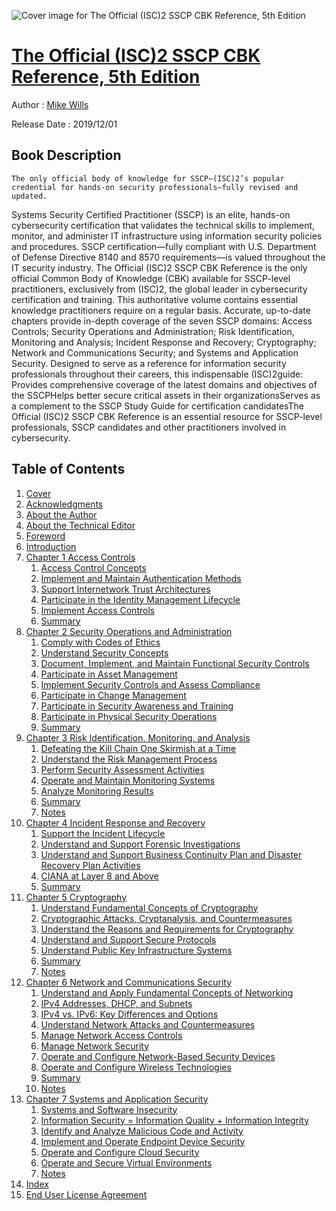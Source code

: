 ![Cover image for The Official (ISC)2 SSCP CBK Reference, 5th Edition](https://imgdetail.ebookreading.net/cover/cover/20201212/EB9781119601944.jpg)

[The Official (ISC)2 SSCP CBK Reference, 5th Edition](https://ebookreading.net/view/book/The+Official+%28ISC%292+SSCP+CBK+Reference%2C+5th+Edition-EB9781119601944_1.html "The Official (ISC)2 SSCP CBK Reference, 5th Edition")
====================================================================================================================

Author : [Mike Wills](https://ebookreading.net/search/author/Mike+Wills)

Release Date : 2019/12/01

Book Description
-----------------


    
    The only official body of knowledge for SSCP—(ISC)2’s popular credential for hands-on security professionals—fully revised and updated.
Systems Security Certified Practitioner (SSCP) is an elite, hands-on cybersecurity certification that validates the technical skills to implement, monitor, and administer IT infrastructure using information security policies and procedures. SSCP certification—fully compliant with U.S. Department of Defense Directive 8140 and 8570 requirements—is valued throughout the IT security industry. The Official (ISC)2 SSCP CBK Reference is the only official Common Body of Knowledge (CBK) available for SSCP-level practitioners, exclusively from (ISC)2, the global leader in cybersecurity certification and training.
This authoritative volume contains essential knowledge practitioners require on a regular basis. Accurate, up-to-date chapters provide in-depth coverage of the seven SSCP domains: Access Controls; Security Operations and Administration; Risk Identification, Monitoring and Analysis; Incident Response and Recovery; Cryptography; Network and Communications Security; and Systems and Application Security.
Designed to serve as a reference for information security professionals throughout their careers, this indispensable (ISC)2guide:
Provides comprehensive coverage of the latest domains and objectives of the SSCPHelps better secure critical assets in their organizationsServes as a complement to the SSCP Study Guide for certification candidatesThe Official (ISC)2 SSCP CBK Reference is an essential resource for SSCP-level professionals, SSCP candidates and other practitioners involved in cybersecurity.

  

Table of Contents
-----------------

1. [Cover](https://ebookreading.net/view/book/The+Official+%28ISC%292+SSCP+CBK+Reference%2C+5th+Edition-EB9781119601944_1.html)
1. [Acknowledgments](https://ebookreading.net/view/book/The+Official+%28ISC%292+SSCP+CBK+Reference%2C+5th+Edition-EB9781119601944_4.html)
1. [About the Author](https://ebookreading.net/view/book/The+Official+%28ISC%292+SSCP+CBK+Reference%2C+5th+Edition-EB9781119601944_5.html)
1. [About the Technical Editor](https://ebookreading.net/view/book/The+Official+%28ISC%292+SSCP+CBK+Reference%2C+5th+Edition-EB9781119601944_6.html)
1. [Foreword](https://ebookreading.net/view/book/The+Official+%28ISC%292+SSCP+CBK+Reference%2C+5th+Edition-EB9781119601944_8.html)
1. [Introduction](https://ebookreading.net/view/book/The+Official+%28ISC%292+SSCP+CBK+Reference%2C+5th+Edition-EB9781119601944_9.html)
1. [Chapter 1 Access Controls](https://ebookreading.net/view/book/The+Official+%28ISC%292+SSCP+CBK+Reference%2C+5th+Edition-EB9781119601944_10.html)
    1. [Access Control Concepts](https://ebookreading.net/view/book/The+Official+%28ISC%292+SSCP+CBK+Reference%2C+5th+Edition-EB9781119601944_10.html#usec0002)
    1. [Implement and Maintain Authentication Methods](https://ebookreading.net/view/book/The+Official+%28ISC%292+SSCP+CBK+Reference%2C+5th+Edition-EB9781119601944_10.html#usec0007)
    1. [Support Internetwork Trust Architectures](https://ebookreading.net/view/book/The+Official+%28ISC%292+SSCP+CBK+Reference%2C+5th+Edition-EB9781119601944_10.html#usec0028)
    1. [Participate in the Identity Management Lifecycle](https://ebookreading.net/view/book/The+Official+%28ISC%292+SSCP+CBK+Reference%2C+5th+Edition-EB9781119601944_10.html#usec0033)
    1. [Implement Access Controls](https://ebookreading.net/view/book/The+Official+%28ISC%292+SSCP+CBK+Reference%2C+5th+Edition-EB9781119601944_10.html#usec0046)
    1. [Summary](https://ebookreading.net/view/book/The+Official+%28ISC%292+SSCP+CBK+Reference%2C+5th+Edition-EB9781119601944_10.html#usec0052)
1. [Chapter 2 Security Operations and Administration](https://ebookreading.net/view/book/The+Official+%28ISC%292+SSCP+CBK+Reference%2C+5th+Edition-EB9781119601944_11.html)
    1. [Comply with Codes of Ethics](https://ebookreading.net/view/book/The+Official+%28ISC%292+SSCP+CBK+Reference%2C+5th+Edition-EB9781119601944_11.html#usec0002)
    1. [Understand Security Concepts](https://ebookreading.net/view/book/The+Official+%28ISC%292+SSCP+CBK+Reference%2C+5th+Edition-EB9781119601944_11.html#usec0006)
    1. [Document, Implement, and Maintain Functional Security Controls](https://ebookreading.net/view/book/The+Official+%28ISC%292+SSCP+CBK+Reference%2C+5th+Edition-EB9781119601944_11.html#usec0032)
    1. [Participate in Asset Management](https://ebookreading.net/view/book/The+Official+%28ISC%292+SSCP+CBK+Reference%2C+5th+Edition-EB9781119601944_11.html#usec0039)
    1. [Implement Security Controls and Assess Compliance](https://ebookreading.net/view/book/The+Official+%28ISC%292+SSCP+CBK+Reference%2C+5th+Edition-EB9781119601944_11.html#usec0053)
    1. [Participate in Change Management](https://ebookreading.net/view/book/The+Official+%28ISC%292+SSCP+CBK+Reference%2C+5th+Edition-EB9781119601944_11.html#usec0065)
    1. [Participate in Security Awareness and Training](https://ebookreading.net/view/book/The+Official+%28ISC%292+SSCP+CBK+Reference%2C+5th+Edition-EB9781119601944_11.html#usec0069)
    1. [Participate in Physical Security Operations](https://ebookreading.net/view/book/The+Official+%28ISC%292+SSCP+CBK+Reference%2C+5th+Edition-EB9781119601944_11.html#usec0073)
    1. [Summary](https://ebookreading.net/view/book/The+Official+%28ISC%292+SSCP+CBK+Reference%2C+5th+Edition-EB9781119601944_11.html#usec0084)
1. [Chapter 3 Risk Identification, Monitoring, and Analysis](https://ebookreading.net/view/book/The+Official+%28ISC%292+SSCP+CBK+Reference%2C+5th+Edition-EB9781119601944_12.html)
    1. [Defeating the Kill Chain One Skirmish at&nbsp;a&nbsp;Time](https://ebookreading.net/view/book/The+Official+%28ISC%292+SSCP+CBK+Reference%2C+5th+Edition-EB9781119601944_12.html#usec0002)
    1. [Understand the Risk Management Process](https://ebookreading.net/view/book/The+Official+%28ISC%292+SSCP+CBK+Reference%2C+5th+Edition-EB9781119601944_12.html#usec0005)
    1. [Perform Security Assessment Activities](https://ebookreading.net/view/book/The+Official+%28ISC%292+SSCP+CBK+Reference%2C+5th+Edition-EB9781119601944_12.html#usec0051)
    1. [Operate and Maintain Monitoring Systems](https://ebookreading.net/view/book/The+Official+%28ISC%292+SSCP+CBK+Reference%2C+5th+Edition-EB9781119601944_12.html#usec0066)
    1. [Analyze Monitoring Results](https://ebookreading.net/view/book/The+Official+%28ISC%292+SSCP+CBK+Reference%2C+5th+Edition-EB9781119601944_12.html#usec0083)
    1. [Summary](https://ebookreading.net/view/book/The+Official+%28ISC%292+SSCP+CBK+Reference%2C+5th+Edition-EB9781119601944_12.html#usec0090)
    1. [Notes](https://ebookreading.net/view/book/The+Official+%28ISC%292+SSCP+CBK+Reference%2C+5th+Edition-EB9781119601944_12.html#notesSet)
1. [Chapter 4 Incident Response and Recovery](https://ebookreading.net/view/book/The+Official+%28ISC%292+SSCP+CBK+Reference%2C+5th+Edition-EB9781119601944_13.html)
    1. [Support the Incident Lifecycle](https://ebookreading.net/view/book/The+Official+%28ISC%292+SSCP+CBK+Reference%2C+5th+Edition-EB9781119601944_13.html#usec0002)
    1. [Understand and Support Forensic Investigations](https://ebookreading.net/view/book/The+Official+%28ISC%292+SSCP+CBK+Reference%2C+5th+Edition-EB9781119601944_13.html#usec0026)
    1. [Understand and Support Business Continuity Plan and Disaster Recovery Plan Activities](https://ebookreading.net/view/book/The+Official+%28ISC%292+SSCP+CBK+Reference%2C+5th+Edition-EB9781119601944_13.html#usec0037)
    1. [CIANA at Layer 8 and Above](https://ebookreading.net/view/book/The+Official+%28ISC%292+SSCP+CBK+Reference%2C+5th+Edition-EB9781119601944_13.html#usec0055)
    1. [Summary](https://ebookreading.net/view/book/The+Official+%28ISC%292+SSCP+CBK+Reference%2C+5th+Edition-EB9781119601944_13.html#usec0058)
1. [Chapter 5 Cryptography](https://ebookreading.net/view/book/The+Official+%28ISC%292+SSCP+CBK+Reference%2C+5th+Edition-EB9781119601944_14.html)
    1. [Understand Fundamental Concepts of Cryptography](https://ebookreading.net/view/book/The+Official+%28ISC%292+SSCP+CBK+Reference%2C+5th+Edition-EB9781119601944_14.html#usec0002)
    1. [Cryptographic Attacks, Cryptanalysis, and&nbsp;Countermeasures](https://ebookreading.net/view/book/The+Official+%28ISC%292+SSCP+CBK+Reference%2C+5th+Edition-EB9781119601944_14.html#usec0047)
    1. [Understand the Reasons and Requirements for Cryptography](https://ebookreading.net/view/book/The+Official+%28ISC%292+SSCP+CBK+Reference%2C+5th+Edition-EB9781119601944_14.html#usec0070)
    1. [Understand and Support Secure Protocols](https://ebookreading.net/view/book/The+Official+%28ISC%292+SSCP+CBK+Reference%2C+5th+Edition-EB9781119601944_14.html#usec0082)
    1. [Understand Public Key Infrastructure Systems](https://ebookreading.net/view/book/The+Official+%28ISC%292+SSCP+CBK+Reference%2C+5th+Edition-EB9781119601944_14.html#usec0103)
    1. [Summary](https://ebookreading.net/view/book/The+Official+%28ISC%292+SSCP+CBK+Reference%2C+5th+Edition-EB9781119601944_14.html#usec0115)
    1. [Notes](https://ebookreading.net/view/book/The+Official+%28ISC%292+SSCP+CBK+Reference%2C+5th+Edition-EB9781119601944_14.html#notesSet)
1. [Chapter 6 Network and Communications Security](https://ebookreading.net/view/book/The+Official+%28ISC%292+SSCP+CBK+Reference%2C+5th+Edition-EB9781119601944_15.html)
    1. [Understand and Apply Fundamental Concepts of Networking](https://ebookreading.net/view/book/The+Official+%28ISC%292+SSCP+CBK+Reference%2C+5th+Edition-EB9781119601944_15.html#usec0002)
    1. [IPv4 Addresses, DHCP, and Subnets](https://ebookreading.net/view/book/The+Official+%28ISC%292+SSCP+CBK+Reference%2C+5th+Edition-EB9781119601944_15.html#usec0031)
    1. [IPv4 vs. IPv6: Key Differences and Options](https://ebookreading.net/view/book/The+Official+%28ISC%292+SSCP+CBK+Reference%2C+5th+Edition-EB9781119601944_15.html#usec0035)
    1. [Understand Network Attacks and&nbsp;Countermeasures](https://ebookreading.net/view/book/The+Official+%28ISC%292+SSCP+CBK+Reference%2C+5th+Edition-EB9781119601944_15.html#usec0048)
    1. [Manage Network Access Controls](https://ebookreading.net/view/book/The+Official+%28ISC%292+SSCP+CBK+Reference%2C+5th+Edition-EB9781119601944_15.html#usec0073)
    1. [Manage Network Security](https://ebookreading.net/view/book/The+Official+%28ISC%292+SSCP+CBK+Reference%2C+5th+Edition-EB9781119601944_15.html#usec0090)
    1. [Operate and Configure Network-Based Security Devices](https://ebookreading.net/view/book/The+Official+%28ISC%292+SSCP+CBK+Reference%2C+5th+Edition-EB9781119601944_15.html#usec0098)
    1. [Operate and Configure Wireless Technologies](https://ebookreading.net/view/book/The+Official+%28ISC%292+SSCP+CBK+Reference%2C+5th+Edition-EB9781119601944_15.html#usec0117)
    1. [Summary](https://ebookreading.net/view/book/The+Official+%28ISC%292+SSCP+CBK+Reference%2C+5th+Edition-EB9781119601944_15.html#usec0141)
    1. [Notes](https://ebookreading.net/view/book/The+Official+%28ISC%292+SSCP+CBK+Reference%2C+5th+Edition-EB9781119601944_15.html#notesSet)
1. [Chapter 7 Systems and Application Security](https://ebookreading.net/view/book/The+Official+%28ISC%292+SSCP+CBK+Reference%2C+5th+Edition-EB9781119601944_16.html)
    1. [Systems and Software Insecurity](https://ebookreading.net/view/book/The+Official+%28ISC%292+SSCP+CBK+Reference%2C+5th+Edition-EB9781119601944_16.html#usec0002)
    1. [Information Security = Information Quality + Information Integrity](https://ebookreading.net/view/book/The+Official+%28ISC%292+SSCP+CBK+Reference%2C+5th+Edition-EB9781119601944_16.html#usec0018)
    1. [Identify and Analyze Malicious Code and&nbsp;Activity](https://ebookreading.net/view/book/The+Official+%28ISC%292+SSCP+CBK+Reference%2C+5th+Edition-EB9781119601944_16.html#usec0021)
    1. [Implement and Operate Endpoint Device Security](https://ebookreading.net/view/book/The+Official+%28ISC%292+SSCP+CBK+Reference%2C+5th+Edition-EB9781119601944_16.html#usec0029)
    1. [Operate and Configure Cloud Security](https://ebookreading.net/view/book/The+Official+%28ISC%292+SSCP+CBK+Reference%2C+5th+Edition-EB9781119601944_16.html#usec0038)
    1. [Operate and Secure Virtual Environments](https://ebookreading.net/view/book/The+Official+%28ISC%292+SSCP+CBK+Reference%2C+5th+Edition-EB9781119601944_16.html#usec0057)
    1. [Notes](https://ebookreading.net/view/book/The+Official+%28ISC%292+SSCP+CBK+Reference%2C+5th+Edition-EB9781119601944_16.html#notesSet)
1. [Index](https://ebookreading.net/view/book/The+Official+%28ISC%292+SSCP+CBK+Reference%2C+5th+Edition-EB9781119601944_17.html)
1. [End User License Agreement](https://ebookreading.net/view/book/The+Official+%28ISC%292+SSCP+CBK+Reference%2C+5th+Edition-EB9781119601944_18.html)

